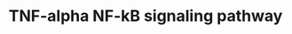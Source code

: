 ---
annotations:
- id: PW:0000233
  parent: regulatory pathway
  type: Pathway Ontology
  value: tumor necrosis factor mediated signaling pathway
authors:
- A.Pandey
- MaintBot
- Ddigles
- Eweitz
description: ''
last-edited: 2021-05-16
organisms:
- Rattus norvegicus
redirect_from:
- /index.php/Pathway:WP457
- /instance/WP457
revision: null
schema-jsonld:
- '@context': https://schema.org/
  '@id': https://wikipathways.github.io/pathways/WP457.html
  '@type': Dataset
  creator:
    '@type': Organization
    name: WikiPathways
  description: ''
  keywords:
  - Actl6a
  - Akap8
  - Akt1
  - Akt2
  - Alpl
  - Azi2
  - BCL7A
  - Bag4
  - Bcl3
  - Birc2
  - Birc3
  - Btrc
  - CASP10
  - CDC34
  - COMMD1
  - Capn3
  - Casp2
  - Casp3
  - Casp7
  - Casp8
  - Casp8ap2
  - Cav1
  - Cd3eap
  - Cdc37
  - Cflar
  - Chuk
  - Cops3
  - Cradd
  - Crebbp
  - Csnk2a1
  - Csnk2a2
  - Csnk2b
  - Cul1
  - Cyld
  - Dap
  - Ddx3x
  - Dpf2
  - Fadd
  - Faf1
  - Fancd2
  - Fbl
  - Fbxw11
  - Fkbp5
  - Flna
  - G3bp2
  - Gab1
  - Gene
  - Gene Symbol
  - Glg1
  - Gnb2l1
  - Gsk3b
  - Gtf2i
  - HIST3H3
  - Hdac1
  - Hdac2
  - Hdac6
  - Hsp90aa1
  - Hsp90ab1
  - Hspb1
  - IQGAP2
  - Ikbkap
  - Ikbkb
  - Ikbke
  - Ikbkg
  - KTN1
  - Kcnq1
  - Kpna2
  - Kpna3
  - Kpna6
  - LOC681193
  - LOC685179
  - Lrpprc
  - MAP3K7IP1
  - Map2k5
  - Map3k1
  - Map3k14
  - Map3k2
  - Map3k3
  - Map3k7ip2
  - Map3k8
  - Mark2
  - Mcm5
  - Mcm7
  - Mtif2
  - NALP4
  - Nfkb1
  - Nfkb2
  - Nfkbia
  - Nfkbib
  - Nfkbie
  - Nfkbiz
  - Nkiras1
  - Nkiras2
  - Nr2c2
  - Nsmaf
  - PEG3
  - POLR1D
  - POLRY2H
  - PPP1R13L
  - Papola
  - Pdcd2
  - Pebp1
  - Pfdn2
  - Pias3
  - Pkn1
  - Pml
  - Polr1a
  - Polr1b
  - Polr1c
  - Polr1e
  - Ppp2ca
  - Prkaca
  - Prkcz
  - Psmb5
  - Psmc1
  - Psmc2
  - Psmc3
  - Psmd1
  - Psmd12
  - Psmd13
  - Psmd3
  - Psmd6
  - Psmd7
  - Ptk2
  - Ptpn11
  - RELB
  - RGD1309922
  - RGD1561333
  - RGD1561988
  - RPL6
  - RPS13
  - Rasal2
  - Rel
  - Rela
  - Ripk1
  - Ripk2
  - Ripk3
  - Rnf216
  - Rnf25
  - Rpl30
  - Rpl4
  - Rps11
  - Rps6ka5
  - Rps6kb1
  - SKP1A
  - SUMO1
  - Smarca4
  - Smarcb1
  - Smarcc1
  - Smarce1
  - Src
  - Stat1
  - TAB3
  - TBKBP1
  - TNFAIP3
  - TRAF1
  - TRAF5
  - TXLNA
  - Tank
  - Tbk1
  - Tifa
  - Tnf
  - Tnfrsf11a
  - Tnfrsf1a
  - Tnfrsf1b
  - Tnfrsf8
  - Tnip1
  - Tnip2
  - Tradd
  - Traf2
  - Traf3
  - Traf4
  - Traf6
  - Traip
  - Trpc4ap
  - UBCH5C
  - Ube2d2
  - Ube2i
  - Unc5cl
  - Usp11
  - Usp2
  - Wdr68
  - YWHAQ
  - Ywhab
  - Ywhae
  - Ywhag
  - Ywhah
  - Ywhaz
  - Zfand5
  license: CC0
  name: TNF-alpha NF-kB signaling pathway
seo: CreativeWork
title: TNF-alpha NF-kB signaling pathway
wpid: WP457
---